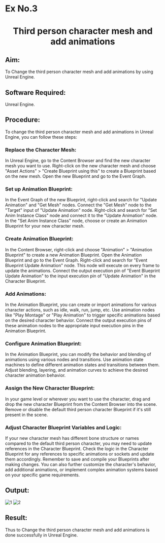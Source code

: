# Ex No.3

# <p align="center"> Third person character mesh and add animations</p>

## Aim:
To Change the third person character mesh and add animations by using Unreal Engine.

## Software Required:
Unreal Engine.

## Procedure:
To change the third person character mesh and add animations in Unreal Engine, you can follow these steps:

### Replace the Character Mesh:

In Unreal Engine, go to the Content Browser and find the new character mesh you want to use.
Right-click on the new character mesh and choose "Asset Actions" > "Create Blueprint using this" to create a Blueprint based on the new mesh.
Open the new Blueprint and go to the Event Graph.

### Set up Animation Blueprint:

In the Event Graph of the new Blueprint, right-click and search for "Update Animation" and "Get Mesh" nodes.
Connect the "Get Mesh" node to the "Target" input of "Update Animation" node.
Right-click and search for "Set Anim Instance Class" node and connect it to the "Update Animation" node.
In the "Set Anim Instance Class" node, choose or create an Animation Blueprint for your new character mesh.

### Create Animation Blueprint:

In the Content Browser, right-click and choose "Animation" > "Animation Blueprint" to create a new Animation Blueprint.
Open the Animation Blueprint and go to the Event Graph.
Right-click and search for "Event Blueprint Update Animation" node. This node will execute on every frame to update the animations.
Connect the output execution pin of "Event Blueprint Update Animation" to the input execution pin of "Update Animation" in the Character Blueprint.

### Add Animations:

In the Animation Blueprint, you can create or import animations for various character actions, such as idle, walk, run, jump, etc.
Use animation nodes like "Play Montage" or "Play Animation" to trigger specific animations based on the desired character behavior.
Connect the output execution pins of these animation nodes to the appropriate input execution pins in the Animation Blueprint.

### Configure Animation Blueprint:

In the Animation Blueprint, you can modify the behavior and blending of animations using various nodes and transitions.
Use animation state machines to define different animation states and transitions between them.
Adjust blending, layering, and animation curves to achieve the desired character animation behavior.

### Assign the New Character Blueprint:

In your game level or wherever you want to use the character, drag and drop the new character Blueprint from the Content Browser into the scene.
Remove or disable the default third person character Blueprint if it's still present in the scene.

### Adjust Character Blueprint Variables and Logic:

If your new character mesh has different bone structure or names compared to the default third person character, you may need to update references in the Character Blueprint.
Check the logic in the Character Blueprint for any references to specific animations or sockets and update them accordingly.
Remember to save and compile your Blueprints after making changes. You can also further customize the character's behavior, add additional animations, or implement complex animation systems based on your specific game requirements.

## Output:
![1](https://github.com/durga46/Exp2.GameProgramming/assets/75235704/7587a4d7-bbe0-4478-878a-2d5e09252b39)
![2](https://github.com/durga46/Exp2.GameProgramming/assets/75235704/14e47b35-0174-42e3-8940-c646fb10d875)

## Result:

Thus to Change the third person character mesh and add animations is done successfully in Unreal Engine.





